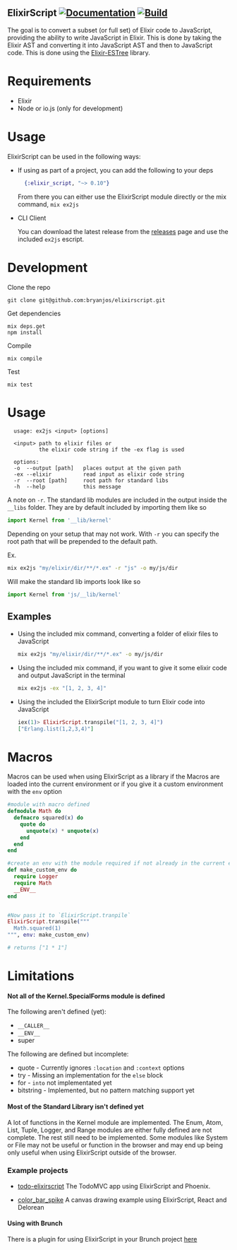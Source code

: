 ## ElixirScript [![Documentation](https://img.shields.io/badge/docs-hexpm-blue.svg)](http://hexdocs.pm/elixir_script/) [![Build](https://travis-ci.org/bryanjos/elixirscript.svg?branch=master)](https://travis-ci.org/bryanjos/elixirscript)

The goal is to convert a subset (or full set) of Elixir code to JavaScript, providing the ability to write JavaScript in Elixir. This is done by taking the Elixir AST and converting it into JavaScript AST and then to JavaScript code. This is done using the [Elixir-ESTree](https://github.com/bryanjos/elixir-estree) library.

Requirements
===========
* Elixir
* Node or io.js (only for development)

Usage
========

ElixirScript can be used in the following ways:


* If using as part of a project, you can add the following to your deps

  ```elixir
    {:elixir_script, "~> 0.10"}
  ```

  From there you can either use the ElixirScript module directly or the mix command, `mix ex2js`

* CLI Client

    You can download the latest release from the [releases](https://github.com/bryanjos/elixirscript/releases) page and use the included `ex2js` escript.



Development
===========

Clone the repo

    git clone git@github.com:bryanjos/elixirscript.git

Get dependencies

    mix deps.get
    npm install

Compile

    mix compile

Test

    mix test


Usage
===

```
  usage: ex2js <input> [options]

  <input> path to elixir files or
          the elixir code string if the -ex flag is used

  options:
  -o  --output [path]   places output at the given path
  -ex --elixir          read input as elixir code string
  -r  --root [path]     root path for standard libs
  -h  --help            this message
```

A note on `-r`. The standard lib modules are included in the output inside the `__libs` folder. They are by default included by importing them like so

```javascript
import Kernel from '__lib/kernel'
```

Depending on your setup that may not work. With `-r` you can specify the root path that will be prepended to the default path.

Ex.
```bash
mix ex2js "my/elixir/dir/**/*.ex" -r "js" -o my/js/dir
```

Will make the standard lib imports look like so
```javascript
import Kernel from 'js/__lib/kernel'
```


## Examples

 * Using the included mix command, converting a folder of elixir files to JavaScript
    ```bash
    mix ex2js "my/elixir/dir/**/*.ex" -o my/js/dir
    ```

 * Using the included mix command, if you want to give it some elixir code and output JavaScript in the terminal
    ```bash
    mix ex2js -ex "[1, 2, 3, 4]"
    ```

 * Using the included the ElixirScript module to turn Elixir code into JavaScript
    ```elixir
    iex(1)> ElixirScript.transpile("[1, 2, 3, 4]")
    ["Erlang.list(1,2,3,4)"]
    ```

# Macros

Macros can be used when using ElixirScript as a library if the Macros are loaded into the current environment or if you give it a custom environment with the `env` option

```elixir
#module with macro defined
defmodule Math do
  defmacro squared(x) do
    quote do
      unquote(x) * unquote(x)
    end
  end
end

#create an env with the module required if not already in the current enviroment
def make_custom_env do
  require Logger
  require Math
  __ENV__
end


#Now pass it to `ElixirScript.tranpile`
ElixirScript.transpile("""
  Math.squared(1)
""", env: make_custom_env)

# returns ["1 * 1"]
```


# Limitations

#### Not all of the Kernel.SpecialForms module is defined

The following aren't defined (yet):

* `__CALLER__`
* `__ENV__`
* super

The following are defined but incomplete:

* quote - Currently ignores `:location` and `:context` options
* try - Missing an implementation for the `else` block
* for - `into` not implementated yet
* bitstring - Implemented, but no pattern matching support yet

#### Most of the Standard Library isn't defined yet
A lot of functions in the Kernel module are implemented. The Enum, Atom, List, Tuple, Logger, and Range modules are either fully defined are not complete. The rest still need to be implemented. Some modules like System or File may not be useful or function in the browser and may end up being only useful when using ElixirScript outside of the browser.


### Example projects
* [todo-elixirscript](https://github.com/bryanjos/example) The TodoMVC app using ElixirScript and Phoenix.

* [color_bar_spike](https://github.com/bryanjos/color_bar_spike) A canvas drawing example using ElixirScript, React and Delorean

#### Using with Brunch
There is a plugin for using ElixirScript in your Brunch project
[here](https://www.npmjs.com/package/elixirscript-brunch)

